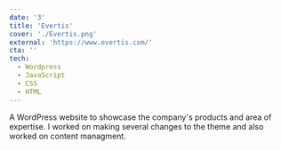 ```yaml
---
date: '3'
title: 'Evertis'
cover: './Evertis.png'
external: 'https://www.evertis.com/'
cta: ''
tech:
  - Wordpress
  - JavaScript
  - CSS
  - HTML
---
```


A WordPress website to showcase the company's products and area of expertise. I worked on making several changes to the theme and also worked on content managment.
